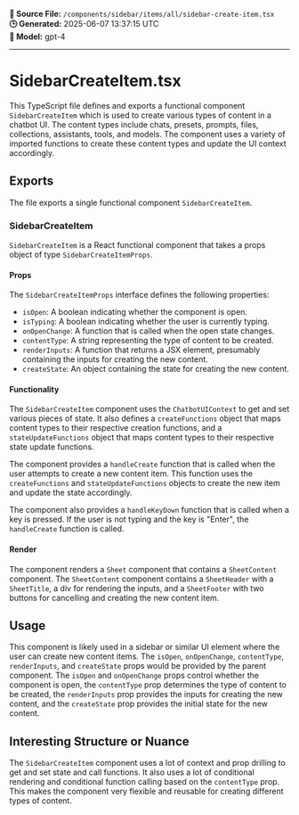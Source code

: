 **📄 Source File:** `/components/sidebar/items/all/sidebar-create-item.tsx`  
**🕒 Generated:** 2025-06-07 13:37:15 UTC  
**🤖 Model:** gpt-4

---

# SidebarCreateItem.tsx

This TypeScript file defines and exports a functional component `SidebarCreateItem` which is used to create various types of content in a chatbot UI. The content types include chats, presets, prompts, files, collections, assistants, tools, and models. The component uses a variety of imported functions to create these content types and update the UI context accordingly.

## Exports

The file exports a single functional component `SidebarCreateItem`.

### SidebarCreateItem

`SidebarCreateItem` is a React functional component that takes a props object of type `SidebarCreateItemProps`.

#### Props

The `SidebarCreateItemProps` interface defines the following properties:

- `isOpen`: A boolean indicating whether the component is open.
- `isTyping`: A boolean indicating whether the user is currently typing.
- `onOpenChange`: A function that is called when the open state changes.
- `contentType`: A string representing the type of content to be created.
- `renderInputs`: A function that returns a JSX element, presumably containing the inputs for creating the new content.
- `createState`: An object containing the state for creating the new content.

#### Functionality

The `SidebarCreateItem` component uses the `ChatbotUIContext` to get and set various pieces of state. It also defines a `createFunctions` object that maps content types to their respective creation functions, and a `stateUpdateFunctions` object that maps content types to their respective state update functions.

The component provides a `handleCreate` function that is called when the user attempts to create a new content item. This function uses the `createFunctions` and `stateUpdateFunctions` objects to create the new item and update the state accordingly.

The component also provides a `handleKeyDown` function that is called when a key is pressed. If the user is not typing and the key is "Enter", the `handleCreate` function is called.

#### Render

The component renders a `Sheet` component that contains a `SheetContent` component. The `SheetContent` component contains a `SheetHeader` with a `SheetTitle`, a div for rendering the inputs, and a `SheetFooter` with two buttons for cancelling and creating the new content item.

## Usage

This component is likely used in a sidebar or similar UI element where the user can create new content items. The `isOpen`, `onOpenChange`, `contentType`, `renderInputs`, and `createState` props would be provided by the parent component. The `isOpen` and `onOpenChange` props control whether the component is open, the `contentType` prop determines the type of content to be created, the `renderInputs` prop provides the inputs for creating the new content, and the `createState` prop provides the initial state for the new content.

## Interesting Structure or Nuance

The `SidebarCreateItem` component uses a lot of context and prop drilling to get and set state and call functions. It also uses a lot of conditional rendering and conditional function calling based on the `contentType` prop. This makes the component very flexible and reusable for creating different types of content.